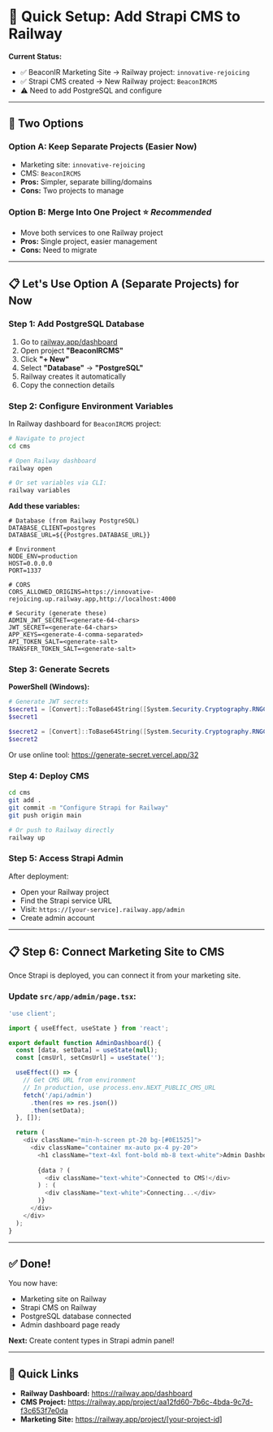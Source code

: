 # 🚂 Quick Setup: Add Strapi CMS to Railway

**Current Status:**
- ✅ BeaconIR Marketing Site → Railway project: `innovative-rejoicing`
- ✅ Strapi CMS created → New Railway project: `BeaconIRCMS`
- ⚠️ Need to add PostgreSQL and configure

---

## 🎯 Two Options

### **Option A: Keep Separate Projects (Easier Now)**
- Marketing site: `innovative-rejoicing`
- CMS: `BeaconIRCMS`
- **Pros:** Simpler, separate billing/domains
- **Cons:** Two projects to manage

### **Option B: Merge Into One Project** ⭐ *Recommended*
- Move both services to one Railway project
- **Pros:** Single project, easier management
- **Cons:** Need to migrate

---

## 📋 Let's Use Option A (Separate Projects) for Now

### Step 1: Add PostgreSQL Database

1. Go to [railway.app/dashboard](https://railway.app/dashboard)
2. Open project **"BeaconIRCMS"**
3. Click **"+ New"**
4. Select **"Database"** → **"PostgreSQL"**
5. Railway creates it automatically
6. Copy the connection details

### Step 2: Configure Environment Variables

In Railway dashboard for `BeaconIRCMS` project:

```bash
# Navigate to project
cd cms

# Open Railway dashboard
railway open

# Or set variables via CLI:
railway variables
```

**Add these variables:**

```env
# Database (from Railway PostgreSQL)
DATABASE_CLIENT=postgres
DATABASE_URL=${{Postgres.DATABASE_URL}}

# Environment
NODE_ENV=production
HOST=0.0.0.0
PORT=1337

# CORS
CORS_ALLOWED_ORIGINS=https://innovative-rejoicing.up.railway.app,http://localhost:4000

# Security (generate these)
ADMIN_JWT_SECRET=<generate-64-chars>
JWT_SECRET=<generate-64-chars>
APP_KEYS=<generate-4-comma-separated>
API_TOKEN_SALT=<generate-salt>
TRANSFER_TOKEN_SALT=<generate-salt>
```

### Step 3: Generate Secrets

**PowerShell (Windows):**
```powershell
# Generate JWT secrets
$secret1 = [Convert]::ToBase64String([System.Security.Cryptography.RNGCryptoServiceProvider]::new().GetBytes(32))
$secret1

$secret2 = [Convert]::ToBase64String([System.Security.Cryptography.RNGCryptoServiceProvider]::new().GetBytes(32))
$secret2
```

Or use online tool: https://generate-secret.vercel.app/32

### Step 4: Deploy CMS

```bash
cd cms
git add .
git commit -m "Configure Strapi for Railway"
git push origin main

# Or push to Railway directly
railway up
```

### Step 5: Access Strapi Admin

After deployment:
- Open your Railway project
- Find the Strapi service URL
- Visit: `https://[your-service].railway.app/admin`
- Create admin account

---

## 📋 Step 6: Connect Marketing Site to CMS

Once Strapi is deployed, you can connect it from your marketing site.

### Update `src/app/admin/page.tsx`:

```typescript
'use client';

import { useEffect, useState } from 'react';

export default function AdminDashboard() {
  const [data, setData] = useState(null);
  const [cmsUrl, setCmsUrl] = useState('');

  useEffect(() => {
    // Get CMS URL from environment
    // In production, use process.env.NEXT_PUBLIC_CMS_URL
    fetch('/api/admin')
      .then(res => res.json())
      .then(setData);
  }, []);

  return (
    <div className="min-h-screen pt-20 bg-[#0E1525]">
      <div className="container mx-auto px-4 py-20">
        <h1 className="text-4xl font-bold mb-8 text-white">Admin Dashboard</h1>
        
        {data ? (
          <div className="text-white">Connected to CMS!</div>
        ) : (
          <div className="text-white">Connecting...</div>
        )}
      </div>
    </div>
  );
}
```

---

## ✅ Done!

You now have:
- Marketing site on Railway
- Strapi CMS on Railway
- PostgreSQL database connected
- Admin dashboard page ready

**Next:** Create content types in Strapi admin panel!

---

## 🔗 Quick Links

- **Railway Dashboard:** https://railway.app/dashboard
- **CMS Project:** https://railway.app/project/aa12fd60-7b6c-4bda-9c7d-f3c653f7e0da
- **Marketing Site:** https://railway.app/project/[your-project-id]
